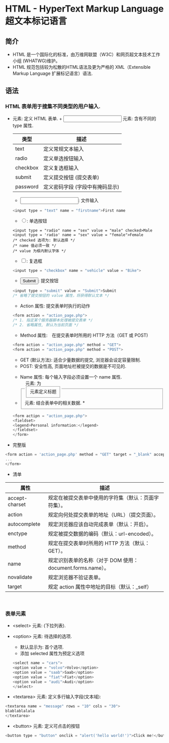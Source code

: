 # HTML - HyperText Markup Language 超文本标记语言

## 简介
* HTML 是一个国际化的标准，由万维网联盟（W3C）和网页超文本技术工作小组 (WHATWG)维护。
* HTML 规范包括较为松散的HTML语法及更为严格的 XML（Extensible Markup Language 扩展标记语言）语法.

## 语法

### HTML 表单用于搜集不同类型的用户输入.
* <form> 元素: 定义 HTML 表单.
  + <input> 元素: 含有不同的 type 属性.
  
  类型 | 描述
  ---- | ----
  text | 定义常规文本输入
  radio | 定义单选按钮输入 
  checkbox | 定义复选框输入
  submit | 定义提交按钮 (提交表单)
  password | 定义密码字段 (字段中有掩码显示)
  
    * <input type = "text">: 文件输入
    ```js
    <input type = "text" name = "firstname">First name
    ```
    
    * <input type = "radio">: 单选按钮
    ```js>
    <input type = "radio" name = "sex" value = "male" checked>Male
    <input type = 'radio' name = "sex" value = "female">Female
    /* checked 选项为: 默认选择 */
    /* name 值必须一致 */
    /* value 为框内默认字体 */
    ```
    
    * <input type = "checkbox">: 复选框
    ```js
    <input type = "checkbox" name = "vehicle" value = "Bike">
    ```
    
    * <input type = "submit">: 提交按钮
    ```js
    <input type = "submit" value = "Submit">Submit
    /* 省略了提交按钮的 value 属性，将获得默认文本 */
    ```
    
  + Action 属性: 提交表单时执行的动作
  ```js
  <form action = "action_page.php">
  /* 1. 指定某个服务器脚本处理被提交表单 */
  /* 2. 省略属性, 默认为当前页面 */
  ```
  
  + Method 属性:　在提交表单时所用的 HTTP 方法（GET 或 POST)
  ```js
  <form action = "action_page.php" method = "GET">
  <form action = "action_page.php" method = "POST">
  ```

    * GET (默认方法): 适合少量数据的提交, 浏览器会设定容量限制.
    * POST: 安全性高, 页面地址栏被提交的数据是不可见的.
  + Name 属性: 每个输入字段必须设置一个 name 属性.
  + <fieldset> 元素: 结合表单中的相关数据. 
    * <legend> 元素: 为 <fieldset> 元素定义标题
  ```js
  <form actipn = "action_page.php">
  <fieldset>
  <legend>Personal information:</legend>
  </fieldset>
  </form>
  ```
  
* 完整版
```js
<form action = 'action_page.php' method = "GET" target = "_blank" accept-charset = "UTF-8" ectype = "applicatipn/x-www-form-urlencoded" autocomplete = "off" novalidate>
...
</form>
```

* 清单

属性 | 描述
---- | ----
accept-charset | 规定在被提交表单中使用的字符集（默认：页面字符集）。
action | 规定向何处提交表单的地址（URL）（提交页面）。
autocomplete | 规定浏览器应该自动完成表单（默认：开启）。
enctype  | 规定被提交数据的编码（默认：url-encoded）。
method | 规定在提交表单时所用的 HTTP 方法（默认：GET）。
name | 规定识别表单的名称（对于 DOM 使用：document.forms.name）。
novalidate | 规定浏览器不验证表单。
target | 规定 action 属性中地址的目标（默认：_self） 

<br />

### 表单元素
* \<select> 元素: (下拉列表).
* \<option> 元素: 待选择的选项.
  + 默认显示为: 首个选项.
  + 添加 selected 属性为预定义选项
  ```js
  <select name = "cars">
  <option value = "volvo">Volvo</option>
  <option value = "saab">Saab</option>
  <option value = "fiat">Fiat</option>
  <option value = "audi">Audi</option>
  </select>
  ```

* \<textarea> 元素: 定义多行输入字段(文本域):
```js
<textarea name = "message" rows = "10" cols = "30">
blablablalala
</textarea>
```

* \<button> 元素: 定义可点击的按钮
```js
<button type = "button" onclik = "alert('hello world!')">Click me!</button>"
```
